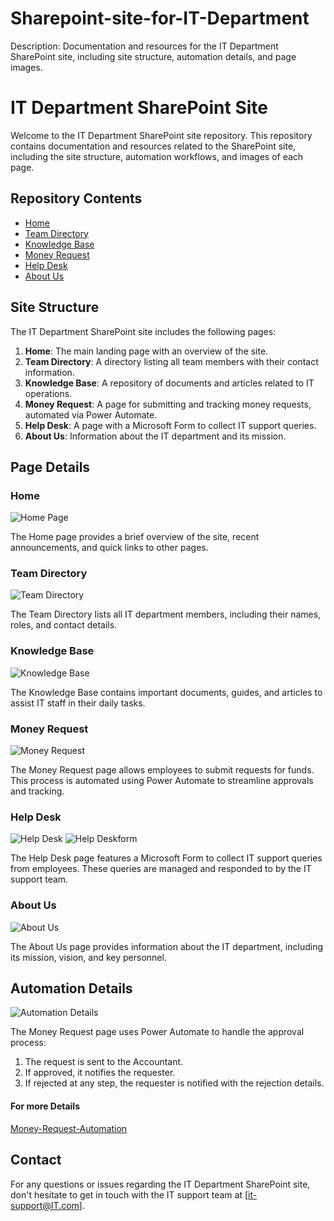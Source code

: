 # Sharepoint-site-for-IT-Department
Description: Documentation and resources for the IT Department SharePoint site, including site structure, automation details, and page images.
# IT Department SharePoint Site

Welcome to the IT Department SharePoint site repository. This repository contains documentation and resources related to the SharePoint site, including the site structure, automation workflows, and images of each page.

## Repository Contents

- [Home](#home)
- [Team Directory](#team-directory)
- [Knowledge Base](#knowledge-base)
- [Money Request](#money-request)
- [Help Desk](#help-desk)
- [About Us](#about-us)

## Site Structure

The IT Department SharePoint site includes the following pages:
1. **Home**: The main landing page with an overview of the site.
2. **Team Directory**: A directory listing all team members with their contact information.
3. **Knowledge Base**: A repository of documents and articles related to IT operations.
4. **Money Request**: A page for submitting and tracking money requests, automated via Power Automate.
5. **Help Desk**: A page with a Microsoft Form to collect IT support queries.
6. **About Us**: Information about the IT department and its mission.

## Page Details

### Home

![Home Page](images-home-page.png)

The Home page provides a brief overview of the site, recent announcements, and quick links to other pages.

### Team Directory

![Team Directory](images-team-directory.png)

The Team Directory lists all IT department members, including their names, roles, and contact details.

### Knowledge Base

![Knowledge Base](images-knowledge-base.png)

The Knowledge Base contains important documents, guides, and articles to assist IT staff in their daily tasks.

### Money Request

![Money Request](images-money-request.png)

The Money Request page allows employees to submit requests for funds. This process is automated using Power Automate to streamline approvals and tracking.

### Help Desk

![Help Desk](images-help-desk.png)
![Help Deskform](images-help-deskform.png)

The Help Desk page features a Microsoft Form to collect IT support queries from employees. These queries are managed and responded to by the IT support team.

### About Us

![About Us](images-about-us.png)

The About Us page provides information about the IT department, including its mission, vision, and key personnel.

## Automation Details
![Automation Details](images-Automation.png)


The Money Request page uses Power Automate to handle the approval process:
1. The request is sent to the Accountant.
3. If approved, it notifies the requester.
4. If rejected at any step, the requester is notified with the rejection details.
#### For more Details 
[Money-Request-Automation](https://github.com/nofiupelumi/Power-Automation-Money-Request-Automation/tree/main)

## Contact

For any questions or issues regarding the IT Department SharePoint site, don't hesitate to get in touch with the IT support team at [it-support@IT.com].
